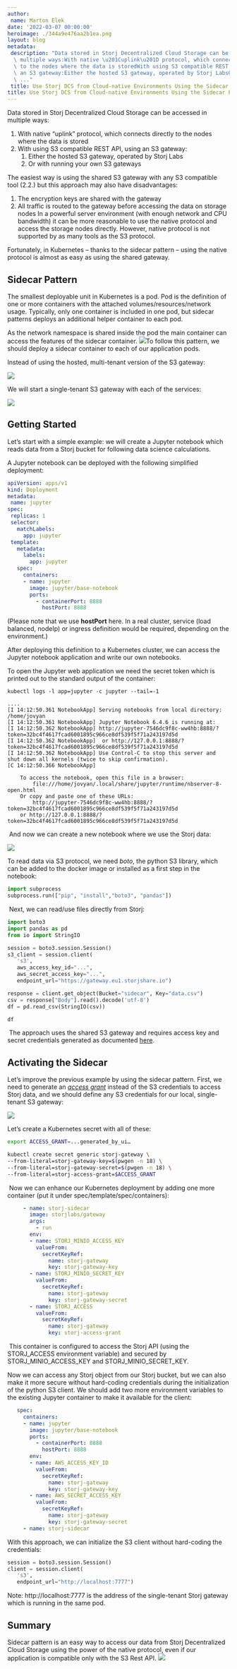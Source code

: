 ```yaml
---
author:
 name: Marton Elek
date: '2022-03-07 00:00:00'
heroimage: ./344a9e476aa2b1ea.png
layout: blog
metadata:
 description: "Data stored in Storj Decentralized Cloud Storage can be accessed in\
  \ multiple ways:With native \u201Cuplink\u201D protocol, which connects directly\
  \ to the nodes where the data is storedWith using S3 compatible REST API, using\
  \ an S3 gateway:Either the hosted S3 gateway, operated by Storj LabsOr with running\
  \ ..."
 title: Use Storj DCS from Cloud-native Environments Using the Sidecar Pattern
title: Use Storj DCS from Cloud-native Environments Using the Sidecar Pattern
---
```

Data stored in Storj Decentralized Cloud Storage can be accessed in multiple ways:

1. With native “uplink” protocol, which connects directly to the nodes where the data is stored
2. With using S3 compatible REST API, using an S3 gateway:
    1. Either the hosted S3 gateway, operated by Storj Labs
    2. Or with running your own S3 gateways

The easiest way is using the shared S3 gateway with any S3 compatible tool (2.2.) but this approach may also have disadvantages:
1. The encryption keys are shared with the gateway
2. All traffic is routed to the gateway before accessing the data on storage nodes
In a powerful server environment (with enough network and CPU bandwidth) it can be more reasonable to use the native protocol and access the storage nodes directly. However, native protocol is not supported by as many tools as the S3 protocol.

Fortunately, in Kubernetes – thanks to the sidecar pattern – using the native protocol is almost as easy as using the shared gateway.
## Sidecar Pattern
The smallest deployable unit in Kubernetes is a pod. Pod is the definition of one or more containers with the attached volumes/resources/network usage. Typically, only one container is included in one pod, but sidecar patterns deploys an additional helper container to each pod.

As the network namespace is shared inside the pod the main container can access the features of the sidecar container.
![](./6de1c07a519802ed.png)To follow this pattern, we should deploy a sidecar container to each of our application pods.

Instead of using the hosted, multi-tenant version of the S3 gateway:

![](./06a4d2d7af413c6a.png)

We will start a single-tenant S3 gateway with each of the services:

![](./943dcd25f919a98b.png)
## Getting Started
Let’s start with a simple example: we will create a Jupyter notebook which reads data from a Storj bucket for following data science calculations.


A Jupyter notebook can be deployed with the following simplified deployment:

```yaml
apiVersion: apps/v1
kind: Deployment
metadata:
 name: jupyter
spec:
 replicas: 1
 selector:
   matchLabels:
     app: jupyter
 template:
   metadata:
     labels:
       app: jupyter
   spec:
     containers:
     - name: jupyter
       image: jupyter/base-notebook
       ports:
         - containerPort: 8888
           hostPort: 8888
```

(Please note that we use **hostPort** here. In a real cluster, service (load balanced, nodeIp) or ingress definition would be required, depending on the environment.)
‍

After deploying this definition to a Kubernetes cluster, we can access the Jupyter notebook application and write our own notebooks.

To open the Jupyter web application we need the secret token which is printed out to the standard output of the container:

```
kubectl logs -l app=jupyter -c jupyter --tail=-1

....
[I 14:12:50.361 NotebookApp] Serving notebooks from local directory: /home/jovyan
[I 14:12:50.361 NotebookApp] Jupyter Notebook 6.4.6 is running at:
[I 14:12:50.362 NotebookApp] http://jupyter-7546dc9f8c-ww4hb:8888/?token=32bc4f4617fcad6001895c966ce8df539f5f71a243197d5d
[I 14:12:50.362 NotebookApp]  or http://127.0.0.1:8888/?token=32bc4f4617fcad6001895c966ce8df539f5f71a243197d5d
[I 14:12:50.362 NotebookApp] Use Control-C to stop this server and shut down all kernels (twice to skip confirmation).
[C 14:12:50.366 NotebookApp]

	To access the notebook, open this file in a browser:
    	file:///home/jovyan/.local/share/jupyter/runtime/nbserver-8-open.html
	Or copy and paste one of these URLs:
    	http://jupyter-7546dc9f8c-ww4hb:8888/?token=32bc4f4617fcad6001895c966ce8df539f5f71a243197d5d
 	or http://127.0.0.1:8888/?token=32bc4f4617fcad6001895c966ce8df539f5f71a243197d5d
```
‍
And now we can create a new notebook where we use the Storj data:

![](./4b79f2e770056a31.png)

To read data via S3 protocol, we need *boto*, the python S3 library, which can be added to the docker image or installed as a first step in the notebook:

```python
import subprocess
subprocess.run(["pip", "install","boto3", "pandas"])
```
‍
Next, we can read/use files directly from Storj:

```python
import boto3
import pandas as pd
from io import StringIO

session = boto3.session.Session()
s3_client = session.client(
   's3',
   aws_access_key_id="...",
   aws_secret_access_key="...",
   endpoint_url="https://gateway.eu1.storjshare.io")

response = client.get_object(Bucket="sidecar", Key="data.csv")
csv = response["Body"].read().decode('utf-8')
df = pd.read_csv(StringIO(csv))

df
```
‍
The approach uses the shared S3 gateway and requires access key and secret credentials generated as documented [here](docId:yYCzPT8HHcbEZZMvfoCFa).

## Activating the Sidecar
Let’s improve the previous example by using the sidecar pattern. First, we need to generate an [*access grant*](docId:b4-QgUOxVHDHSIWpAf3hG) instead of the S3 credentials to access Storj data, and we should define any S3 credentials for our local, single-tenant S3 gateway:


![](./c911680feffbe653.png)

Let’s create a Kubernetes secret with all of these:

```bash
export ACCESS_GRANT=...generated_by_ui…

kubectl create secret generic storj-gateway \
--from-literal=storj-gateway-key=$(pwgen -n 18) \
--from-literal=storj-gateway-secret=$(pwgen -n 18) \
--from-literal=storj-access-grant=$ACCESS_GRANT
```
‍
Now we can enhance our Kubernetes deployment by adding one more container (put it under spec/template/spec/containers):

```yaml
     - name: storj-sidecar
       image: storjlabs/gateway
       args:
         - run
       env:
       - name: STORJ_MINIO_ACCESS_KEY
         valueFrom:
           secretKeyRef:
             name: storj-gateway
             key: storj-gateway-key
       - name: STORJ_MINIO_SECRET_KEY
         valueFrom:
           secretKeyRef:
             name: storj-gateway
             key: storj-gateway-secret
       - name: STORJ_ACCESS
         valueFrom:
           secretKeyRef:
             name: storj-gateway
             key: storj-access-grant
```
‍
This container is configured to access the Storj API (using the STORJ\_ACCESS environment variable) and secured by STORJ\_MINIO\_ACCESS\_KEY and STORJ\_MINIO\_SECRET\_KEY.

Now we can access any Storj object from our Storj bucket, but we can also make it more secure without hard-coding credentials during the initialization of the python S3 client. We should add two more environment variables to the existing Jupyter container to make it available for the client:

```yaml
   spec:
     containers:
     - name: jupyter
       image: jupyter/base-notebook
       ports:
         - containerPort: 8888
           hostPort: 8888
       env:
       - name: AWS_ACCESS_KEY_ID
         valueFrom:
           secretKeyRef:
             name: storj-gateway
             key: storj-gateway-key
       - name: AWS_SECRET_ACCESS_KEY
         valueFrom:
           secretKeyRef:
             name: storj-gateway
             key: storj-gateway-secret
     - name: storj-sidecar
```

With this approach, we can initialize the S3 client without hard-coding the credentials:

```python
session = boto3.session.Session()
client = session.client(
   's3',
   endpoint_url="http://localhost:7777")
```

Note: http://localhost:7777 is the address of the single-tenant Storj gateway which is running in the same pod.

## Summary
Sidecar pattern is an easy way to access our data from Storj Decentralized Cloud Storage using the power of the native protocol, even if our application is compatible only with the S3 Rest API.
![](./e76c6da3bc2247e7.png)


